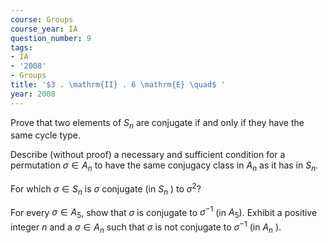 ```yaml
---
course: Groups
course_year: IA
question_number: 9
tags:
- IA
- '2008'
- Groups
title: '$3 . \mathrm{II} . 6 \mathrm{E} \quad$ '
year: 2008
---
```



Prove that two elements of $S_{n}$ are conjugate if and only if they have the same cycle type.

Describe (without proof) a necessary and sufficient condition for a permutation $\sigma \in A_{n}$ to have the same conjugacy class in $A_{n}$ as it has in $S_{n}$.

For which $\sigma \in S_{n}$ is $\sigma$ conjugate (in $S_{n}$ ) to $\sigma^{2} ?$

For every $\sigma \in A_{5}$, show that $\sigma$ is conjugate to $\sigma^{-1}$ (in $\left.A_{5}\right)$. Exhibit a positive integer $n$ and a $\sigma \in A_{n}$ such that $\sigma$ is not conjugate to $\sigma^{-1}$ (in $A_{n}$ ).